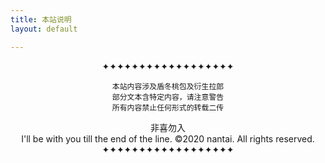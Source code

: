 ```yaml
---
title: 本站说明
layout: default

---
```

<div style="text-align:center;">
	✦✦✦✦✦✦✦✦✦✦✦✦✦✦✦✦✦✦

	本站内容涉及盾冬桃包及衍生拉郎
	部分文本含特定内容，请注意警告
	所有内容禁止任何形式的转载二传
</div>
<div style="text-align:center;">
	非喜勿入
</div>
<div style="text-align:center;">
	I'll be with you till the end of the line.
	&copy;2020 nantai. All rights reserved.
</div>
<div style="text-align:center;">
	✦✦✦✦✦✦✦✦✦✦✦✦✦✦✦✦✦✦
</div>
<div style="text-align:center;">
</div>
